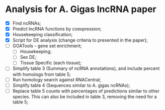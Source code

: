 # Analysis for A. Gigas lncRNA paper

- [x] Find ncRNAs;
- [x] Predict lncRNA functions by coexpression;
- [x] Housekeeping classification;
- [x] Script for DE analysis (change criteria to presented in the paper);
- [ ] GOATools - gene set enrichment;
    - [ ] Housekeeping;
    - [ ] Sex DE;
    - [ ] Tissue Specific (each tissue);
- [ ] Simplify table 3 (Summary of ncRNA annotations), and include percent with homologs from table 5;
- [ ] Run homology search against RNACentral;
- [ ] Simplify table 4 (Sequences similar to A. gigas ncRNAs);
- [ ] Replace table 5 counts with percentages of predictions similar to other species. This can also be included in table 3, removing the need for a table 5;
